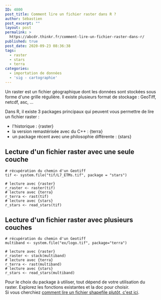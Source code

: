 ```yaml
---
ID: 4800
post_title: Comment lire un fichier raster dans R ?
author: Sébastien
post_excerpt: ""
layout: post
permalink: >
  https://abcdr.thinkr.fr/comment-lire-un-fichier-raster-dans-r/
published: true
post_date: 2020-09-23 08:36:38
tags:
  - raster
  - stars
  - terra
categories:
  - importation de données
  - 'sig - cartographie'
---
```

<!-- wp:tadv/classic-paragraph -->
<p>Un raster est un fichier géographique dont les données sont stockées sous forme d'une grille régulière. Il existe plusieurs format de stockage : GeoTiff, netcdf, asc, ...&nbsp;</p>
<p>Dans R, il existe 3 packages principaux qui peuvent vous permettre de lire un fichier raster :</p>
<ul>
<li>l'historique : {raster}</li>
<li>la version remastérisée avec du C++ : {terra}</li>
<li>un package récent avec une philosophie différente : {stars}</li>
</ul>
<h2>Lecture d'un fichier raster avec une seule couche</h2>
<p><code># récupération du chemin d'un Geotiff<br>tif &lt;- system.file("tif/L7_ETMs.tif", package = "stars")</code></p>
<p><code># lecture avec {raster}<br>r_raster &lt;- raster(tif)<br># lecture avec {terra}<br>r_terra &lt;- rast(tif)<br># lecture avec {stars}<br>r_stars &lt;- read_stars(tif)</code></p>
<h2>Lecture d'un fichier raster avec plusieurs couches</h2>
<p><code># récupération du chemin d'un Geotiff<br>multiband &lt;- system.file("ex/logo.tif", package="terra")<br></code></p>
<p><code># lecture avec {raster}<br>r_raster &lt;- stack(multiband)<br># lecture avec {terra}<br>r_terra &lt;- rast(multiband)<br># lecture avec {stars}<br>r_stars &lt;- read_stars(multiband)</code></p>
<p>Pour le choix du package à utiliser, tout dépend de votre utilisation du raster. Explorez les fonctions existantes et la doc pour choisir.<br>Si vous cherchiez <a href="https://abcdr.thinkr.fr/comment-lire-un-fichier-shp-shapefile-avec-sf-dans-r/">comment lire un fichier shapefile plutôt, c'est ici</a>.</p>
<p>&nbsp;</p>
<!-- /wp:tadv/classic-paragraph -->